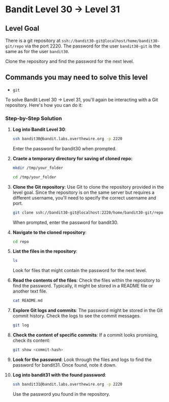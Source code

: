 # Bandit Level 30 → Level 31

## Level Goal

There is a git repository at `ssh://bandit30-git@localhost/home/bandit30-git/repo` via the port 2220. The password for the user `bandit30-git` is the same as for the user `bandit30`.

Clone the repository and find the password for the next level.

## Commands you may need to solve this level

- `git`

To solve Bandit Level 30 → Level 31, you'll again be interacting with a Git repository. Here's how you can do it:

### Step-by-Step Solution

1. **Log into Bandit Level 30**:

   ```bash
   ssh bandit30@bandit.labs.overthewire.org -p 2220
   ```

   Enter the password for bandit30 when prompted.

2. **Craete a temporary directory for saving of cloned repo:**

   ```bash
   mkdir /tmp/your_folder
   ```

   ```bash
   cd /tmp/your_folder
   ```

3. **Clone the Git repository**:
   Use Git to clone the repository provided in the level goal. Since the repository is on the same server but requires a different username, you'll need to specify the correct username and port.

   ```bash
   git clone ssh://bandit30-git@localhost:2220/home/bandit30-git/repo
   ```

   When prompted, enter the password for bandit30.

4. **Navigate to the cloned repository**:

   ```bash
   cd repo
   ```

5. **List the files in the repository**:

   ```bash
   ls
   ```

   Look for files that might contain the password for the next level.

6. **Read the contents of the files**:
   Check the files within the repository to find the password. Typically, it might be stored in a README file or another text file.

   ```bash
   cat README.md
   ```

7. **Explore Git logs and commits**:
   The password might be stored in the Git commit history. Check the logs to see the commit messages.

   ```bash
   git log
   ```

8. **Check the content of specific commits**:
   If a commit looks promising, check its content:

   ```bash
   git show <commit-hash>
   ```

9. **Look for the password**:
   Look through the files and logs to find the password for bandit31. Once found, note it down.

10. **Log into bandit31 with the found password**:
    ```bash
    ssh bandit31@bandit.labs.overthewire.org -p 2220
    ```
    Use the password you found in the repository.
